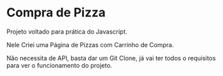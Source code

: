# Compra de Pizza

Projeto voltado para prática do Javascript.

Nele Criei uma Página de Pizzas com Carrinho de Compra.

Não necessita de API, basta dar um Git Clone, já vai ter todos o requisitos para ver o funcionamento do projeto.

